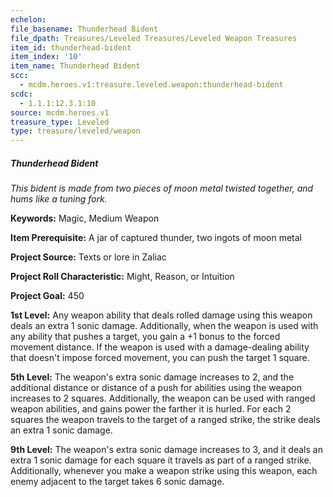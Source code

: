 ```yaml
---
echelon:
file_basename: Thunderhead Bident
file_dpath: Treasures/Leveled Treasures/Leveled Weapon Treasures
item_id: thunderhead-bident
item_index: '10'
item_name: Thunderhead Bident
scc:
  - mcdm.heroes.v1:treasure.leveled.weapon:thunderhead-bident
scdc:
  - 1.1.1:12.3.1:10
source: mcdm.heroes.v1
treasure_type: Leveled
type: treasure/leveled/weapon
---
```


##### Thunderhead Bident

*This bident is made from two pieces of moon metal twisted together, and hums like a tuning fork.*

**Keywords:** Magic, Medium Weapon

**Item Prerequisite:** A jar of captured thunder, two ingots of moon metal

**Project Source:** Texts or lore in Zaliac

**Project Roll Characteristic:** Might, Reason, or Intuition

**Project Goal:** 450

**1st Level:** Any weapon ability that deals rolled damage using this weapon deals an extra 1 sonic damage. Additionally, when the weapon is used with any ability that pushes a target, you gain a +1 bonus to the forced movement distance. If the weapon is used with a damage-dealing ability that doesn't impose forced movement, you can push the target 1 square.

**5th Level:** The weapon's extra sonic damage increases to 2, and the additional distance or distance of a push for abilities using the weapon increases to 2 squares. Additionally, the weapon can be used with ranged weapon abilities, and gains power the farther it is hurled. For each 2 squares the weapon travels to the target of a ranged strike, the strike deals an extra 1 sonic damage.

**9th Level:** The weapon's extra sonic damage increases to 3, and it deals an extra 1 sonic damage for each square it travels as part of a ranged strike. Additionally, whenever you make a weapon strike using this weapon, each enemy adjacent to the target takes 6 sonic damage.
